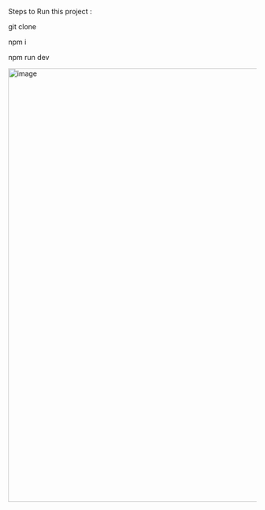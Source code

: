 Steps to Run this project :

git clone

npm i

npm run dev

<img width="879" alt="image" src="https://github.com/user-attachments/assets/fee2f02e-3e8e-41ce-b2ae-30202c09b0c6" />
